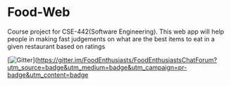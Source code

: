 # Food-Web
Course project for CSE-442(Software Engineering). This web app will help people in making fast judgements on what are the best items to eat in a given restaurant based on ratings

[![Gitter](https://badges.gitter.im/Join%20Chat.svg)](https://gitter.im/FoodEnthusiasts/FoodEnthusiastsChatForum?utm_source=badge&utm_medium=badge&utm_campaign=pr-badge&utm_content=badge

